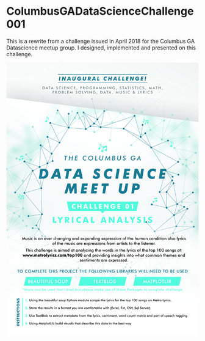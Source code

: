 # ColumbusGADataScienceChallenge001

This is a rewrite from a challenge issued in April 2018 for the Columbus GA Datascience meetup group.
I designed, implemented and presented on this challenge.

<img src="Columbus GA Data Science Meet Up Flyer.jpg">
